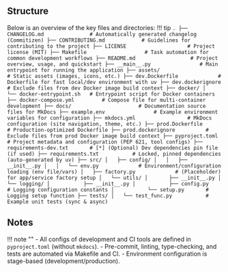 
## Structure

Below is an overview of the key files and directories:
!!! tip
    ```
    .
    ├── CHANGELOG.md               # Automatically generated changelog (Commitizen)
    ├── CONTRIBUTING.md            # Guidelines for contributing to the project
    ├── LICENSE                    # Project license (MIT)
    ├── Makefile                   # Task automation for common development workflows
    ├── README.md                  # Project overview, usage, and quickstart
    ├── __main__.py                # Main entrypoint for running the application
    ├── assets/                    # Static assets (images, icons, etc.)
    ├── dev.Dockerfile             # Dockerfile for fast local/dev environment with uv
    ├── dev.dockerignore           # Exclude files from dev Docker image build context
    ├── docker/
    │   └── docker-entrypoint.sh   # Entrypoint script for Docker containers
    ├── docker-compose.yml         # Compose file for multi-container development
    ├── docs/                      # Documentation source files for MkDocs
    ├── example.env                # Example environment variables for configuration
    ├── mkdocs.yml                 # MkDocs configuration (site navigation, theme, etc.)
    ├── prod.Dockerfile            # Production-optimized Dockerfile
    ├── prod.dockerignore          # Exclude files from prod Docker image build context
    ├── pyproject.toml             # Project metadata and configuration (PEP 621, tool configs)
    ├── requirements-dev.txt       # [*] (Optional) Dev dependencies pin file (if used)
    ├── requirements.txt           # Locked, pinned dependencies (auto-generated by uv)
    ├── src/
    │   ├── config/
    │   │   ├── __init__.py
    │   │   └── env.py             # Environment/configuration loading (env file/vars)
    │   ├── factory.py             # (Placeholder) for app/service factory setup
    │   └── utils/
    │       ├── __init__.py
    │       └── logging/
    │           ├── __init__.py
    │           ├── config.py      # Logging configuration constants
    │           └── setup.py       # Logging setup function
    ├── tests/
    │   └── test_func.py           # Example unit tests (sync & async)
    ```

## Notes

!!! note ""
    - All configs of development and CI tools are defined in `pyproject.toml` (without `mkdocs`).
    - Pre-commit, linting, type-checking, and tests are automated via Makefile and CI.
    - Environment configuration is stage-based (development/production).
